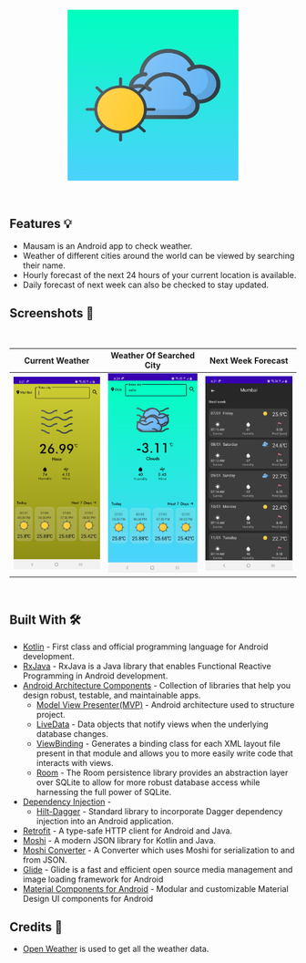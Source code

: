 <br/>
  <p align="center"><img src="screenshots/launcher_icon.jpg" height="300" /></p>
<br/>

## Features 💡
- Mausam is an Android app to check weather.
- Weather of different cities around the world can be viewed by searching their name.
- Hourly forecast of the next 24 hours of your current location is available.
- Daily forecast of next week can also be checked to stay updated.

## Screenshots 📸
</br>

|   Current Weather  |   Weather Of Searched City   |   Next Week Forecast
|---	|---	|---
|  ![](https://github.com/jaym21/Mausam/blob/main/screenshots/screenshot1.jpg)    |  ![](https://github.com/jaym21/Mausam/blob/main/screenshots/screenshot2.jpg)    |   ![](https://github.com/jaym21/Mausam/blob/main/screenshots/screenshot3.jpg)    

</br>

## Built With 🛠
- [Kotlin](https://kotlinlang.org/) - First class and official programming language for Android development.
- [RxJava](https://github.com/ReactiveX/RxAndroid) - RxJava is a Java library that enables Functional Reactive Programming in Android development.
- [Android Architecture Components](https://developer.android.com/topic/libraries/architecture) - Collection of libraries that help you design robust, testable, and maintainable apps.
  - [Model View Presenter(MVP)](https://www.raywenderlich.com/7026-getting-started-with-mvp-model-view-presenter-on-android) - Android architecture used to structure project.
  - [LiveData](https://developer.android.com/topic/libraries/architecture/livedata) - Data objects that notify views when the underlying database changes.
  - [ViewBinding](https://developer.android.com/topic/libraries/view-binding) - Generates a binding class for each XML layout file present in that module and allows you to more easily write code that interacts with views.
  - [Room](https://developer.android.com/jetpack/androidx/releases/room) - The Room persistence library provides an abstraction layer over SQLite to allow for more robust database access while harnessing the full power of SQLite. 
- [Dependency Injection](https://developer.android.com/training/dependency-injection) - 
  - [Hilt-Dagger](https://dagger.dev/hilt/) - Standard library to incorporate Dagger dependency injection into an Android application.
- [Retrofit](https://square.github.io/retrofit/) - A type-safe HTTP client for Android and Java.
- [Moshi](https://github.com/square/moshi) - A modern JSON library for Kotlin and Java.
- [Moshi Converter](https://github.com/square/retrofit/tree/master/retrofit-converters/moshi) - A Converter which uses Moshi for serialization to and from JSON.
- [Glide](https://github.com/bumptech/glide) - Glide is a fast and efficient open source media management and image loading framework for Android
- [Material Components for Android](https://github.com/material-components/material-components-android) - Modular and customizable Material Design UI components for Android

## Credits 📖
- [Open Weather](https://openweathermap.org/api) is used to get all the weather data.
